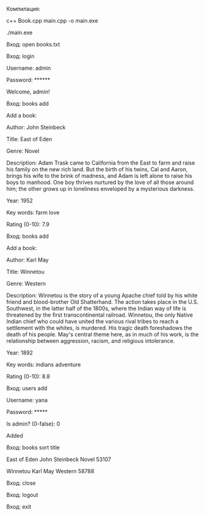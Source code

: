 Компилация:

c++ Book.cpp main.cpp -o main.exe

./main.exe

Вход: open books.txt

Вход: login

Username: admin

Password: ******

Welcome, admin!

Вход: books add

Add a book:

Author: John Steinbeck

Title: East of Eden

Genre: Novel 

Description: Adam Trask came to California from the East to farm and raise his family on the new rich land. But the birth of his twins, Cal and Aaron, brings his wife to the brink of madness, and Adam is left alone to raise his boys to manhood. One boy thrives nurtured by the love of all those around him; the other grows up in loneliness enveloped by a mysterious darkness.

Year: 1952

Key words: farm love

Rating (0-10): 7.9

Вход: books add

Add a book:

Author: Karl May

Title: Winnetou

Genre: Western

Description: Winnetou is the story of a young Apache chief told by his white 
friend and blood-brother Old Shatterhand. The action takes place in the U.S. 
Southwest, in the latter half of the 1800s, where the Indian way of life is threatened by the first transcontinental railroad. Winnetou, the only Native Indian chief who could have united the various rival tribes to reach a settlement with the whites, is murdered. His tragic death foreshadows the death of his people. May's central theme here, as in much of his work, is the relationship between aggression, racism, and religious intolerance.

Year: 1892

Key words: indians adventure

Rating (0-10): 8.8

Вход: users add

Username: yana

Password: *****

Is admin? (0-false): 0

Added

Вход: books sort title

East of Eden John Steinbeck Novel 53107

Winnetou Karl May Western 58788

Вход: close

Вход: logout

Вход: exit
